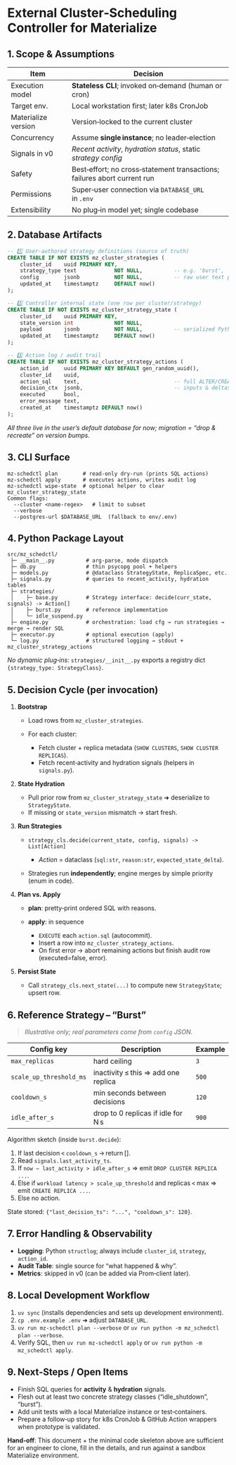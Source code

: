 # External Cluster‑Scheduling Controller for Materialize

## 1. Scope & Assumptions

| Item                | Decision                                                                 |
| ------------------- | ------------------------------------------------------------------------ |
| Execution model     | **Stateless CLI**; invoked on‑demand (human or cron)                     |
| Target env.         | Local workstation first; later k8s CronJob                               |
| Materialize version | Version‑locked to the current cluster                                    |
| Concurrency         | Assume **single instance**; no leader‑election                           |
| Signals in v0       | *Recent activity*, *hydration status*, static *strategy config*          |
| Safety              | Best‑effort; no cross‑statement transactions; failures abort current run |
| Permissions         | Super‑user connection via `DATABASE_URL` in `.env`                       |
| Extensibility       | No plug‑in model yet; single codebase                                    |

## 2. Database Artifacts

```sql
-- 1️⃣ User‑authored strategy definitions (source of truth)
CREATE TABLE IF NOT EXISTS mz_cluster_strategies (
    cluster_id    uuid PRIMARY KEY,
    strategy_type text            NOT NULL,          -- e.g. 'burst', 'idle_suspend'
    config        jsonb           NOT NULL,          -- raw user text parsed to JSON
    updated_at    timestamptz     DEFAULT now()
);

-- 2️⃣ Controller internal state (one row per cluster/strategy)
CREATE TABLE IF NOT EXISTS mz_cluster_strategy_state (
    cluster_id    uuid PRIMARY KEY,
    state_version int             NOT NULL,
    payload       jsonb           NOT NULL,          -- serialized Python dataclass
    updated_at    timestamptz     DEFAULT now()
);

-- 3️⃣ Action log / audit trail
CREATE TABLE IF NOT EXISTS mz_cluster_strategy_actions (
    action_id     uuid PRIMARY KEY DEFAULT gen_random_uuid(),
    cluster_id    uuid,
    action_sql    text,                              -- full ALTER/CREATE/DROP command
    decision_ctx  jsonb,                             -- inputs & deltas
    executed      bool,
    error_message text,
    created_at    timestamptz DEFAULT now()
);
```

*All three live in the user’s default database for now; migration = “drop & recreate” on version bumps.*

## 3. CLI Surface

```
mz‑schedctl plan        # read-only dry‑run (prints SQL actions)
mz‑schedctl apply       # executes actions, writes audit log
mz‑schedctl wipe-state  # optional helper to clear mz_cluster_strategy_state
Common flags:
  --cluster <name-regex>   # limit to subset
  --verbose
  --postgres-url $DATABASE_URL  (fallback to env/.env)
```

## 4. Python Package Layout

```
src/mz_schedctl/
 ├─ __main__.py          # arg‑parse, mode dispatch
 ├─ db.py                # thin psycopg pool + helpers
 ├─ models.py            # @dataclass StrategyState, ReplicaSpec, etc.
 ├─ signals.py           # queries to recent_activity, hydration tables
 ├─ strategies/
 │    ├─ base.py         # Strategy interface: decide(curr_state, signals) -> Action[]
 │    ├─ burst.py        # reference implementation
 │    └─ idle_suspend.py
 ├─ engine.py            # orchestration: load cfg → run strategies → merge → render SQL
 ├─ executor.py          # optional execution (apply)
 └─ log.py               # structured logging → stdout + mz_cluster_strategy_actions
```

*No dynamic plug‑ins:* `strategies/__init__.py` exports a registry dict `{strategy_type: StrategyClass}`.

## 5. Decision Cycle (per invocation)

1. **Bootstrap**

   * Load rows from `mz_cluster_strategies`.
   * For each cluster:

     * Fetch cluster + replica metadata (`SHOW CLUSTERS`, `SHOW CLUSTER REPLICAS`).
     * Fetch recent‑activity and hydration signals (helpers in `signals.py`).

2. **State Hydration**

   * Pull prior row from `mz_cluster_strategy_state` ➜ deserialize to `StrategyState`.
   * If missing or `state_version` mismatch → start fresh.

3. **Run Strategies**

   * `strategy_cls.decide(current_state, config, signals) -> List[Action]`

     * *Action* = dataclass (`sql:str`, `reason:str`, `expected_state_delta`).
   * Strategies run **independently**; engine merges by simple priority (enum in code).

4. **Plan vs. Apply**

   * **plan**: pretty‑print ordered SQL with reasons.
   * **apply**: in sequence

     * `EXECUTE` each `action.sql` (autocommit).
     * Insert a row into `mz_cluster_strategy_actions`.
     * On first error → abort remaining actions but finish audit row (executed=false, error).

5. **Persist State**

   * Call `strategy_cls.next_state(...)` to compute new `StrategyState`; upsert row.

## 6. Reference Strategy – “Burst”

> *Illustrative only; real parameters come from `config` JSON.*

| Config key              | Description                         | Example |
| ----------------------- | ----------------------------------- | ------- |
| `max_replicas`          | hard ceiling                        | `3`     |
| `scale_up_threshold_ms` | inactivity ≤ this ⇒ add one replica | `500`   |
| `cooldown_s`            | min seconds between decisions       | `120`   |
| `idle_after_s`          | drop to 0 replicas if idle for N s  | `900`   |

Algorithm sketch (inside `burst.decide`):

1. If last decision < `cooldown_s` → return \[].
2. Read `signals.last_activity_ts`.
3. If `now – last_activity > idle_after_s` ⇒ emit `DROP CLUSTER REPLICA ...`.
4. Else if `workload latency > scale_up_threshold` and replicas < max ⇒ emit `CREATE REPLICA ...`.
5. Else no action.

State stored: `{"last_decision_ts": "...", "cooldown_s": 120}`.

## 7. Error Handling & Observability

* **Logging**: Python `structlog`; always include `cluster_id`, `strategy`, `action_id`.
* **Audit Table**: single source for “what happened & why”.
* **Metrics**: skipped in v0 (can be added via Prom‑client later).

## 8. Local Development Workflow

1. `uv sync` (installs dependencies and sets up development environment).
2. `cp .env.example .env` ➜ adjust `DATABASE_URL`.
3. `uv run mz-schedctl plan --verbose` or `uv run python -m mz_schedctl plan --verbose`.
4. Verify SQL, then `uv run mz-schedctl apply` or `uv run python -m mz_schedctl apply`.

## 9. Next‑Steps / Open Items

* Finish SQL queries for **activity** & **hydration** signals.
* Flesh out at least two concrete strategy classes (“idle\_shutdown”, “burst”).
* Add unit tests with a local Materialize instance or test‑containers.
* Prepare a follow‑up story for k8s CronJob & GitHub Action wrappers when prototype is validated.

**Hand‑off**: This document + the minimal code skeleton above are sufficient for an engineer to clone, fill in the details, and run against a sandbox Materialize environment.

